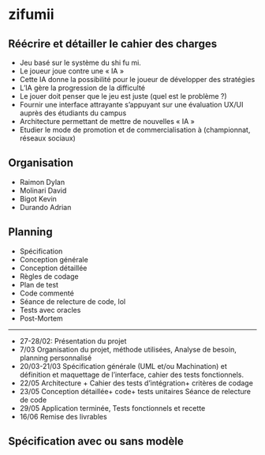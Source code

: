 # zifumii

## Réécrire et détailler le cahier des charges 

- Jeu basé sur le système du shi fu mi.
- Le joueur joue contre une « IA » 
- Cette IA donne la possibilité pour le joueur de développer des stratégies
- L’IA gère la progression de la difficulté
- Le jouer doit penser que le jeu est juste  (quel est le problème ?)
- Fournir une interface attrayante s’appuyant sur une évaluation UX/UI auprès des étudiants du campus
- Architecture permettant de mettre de nouvelles « IA »
- Etudier le mode de promotion et de commercialisation à (championnat, réseaux sociaux)

## Organisation

- Raimon Dylan
- Molinari David
- Bigot Kevin
- Durando Adrian

## Planning 
  - Spécification
  - Conception générale
  - Conception détaillée
  - Règles de codage
  - Plan de test
  - Code commenté
  - Séance de relecture de code, lol
  - Tests avec oracles
  - Post-Mortem
  
  --- 
  
- 27-28/02: Présentation du projet
- 7/03 Organisation du projet, méthode utilisées, Analyse de besoin, planning personnalisé 
- 20/03-21/03 Spécification générale (UML et/ou Machination) et définition et maquettage de l’interface, cahier des tests fonctionnels.
- 22/05 Architecture + Cahier des tests d’intégration+ critères de codage 
- 23/05 Conception détaillée+ code+ tests unitaires Séance de relecture de code 
- 29/05 Application terminée, Tests fonctionnels et recette
- 16/06 Remise des livrables
## Spécification avec ou sans modèle








